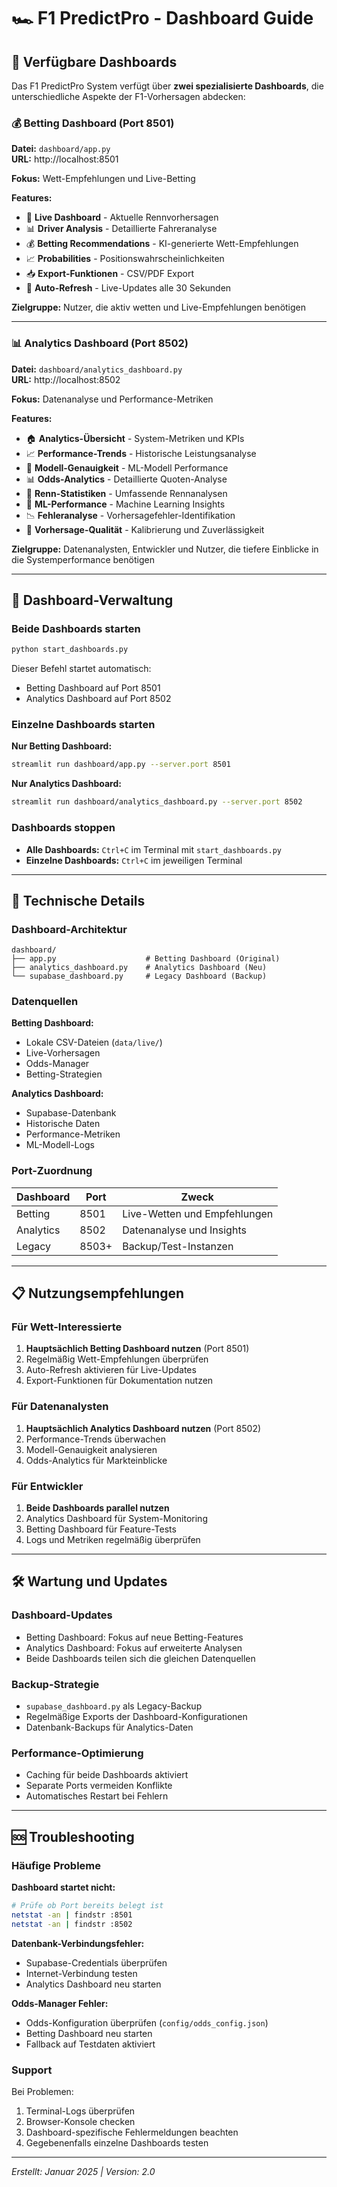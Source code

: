 # 🏎️ F1 PredictPro - Dashboard Guide

## 📱 Verfügbare Dashboards

Das F1 PredictPro System verfügt über **zwei spezialisierte Dashboards**, die unterschiedliche Aspekte der F1-Vorhersagen abdecken:

### 💰 Betting Dashboard (Port 8501)
**Datei:** `dashboard/app.py`  
**URL:** http://localhost:8501

**Fokus:** Wett-Empfehlungen und Live-Betting

**Features:**
- 🏁 **Live Dashboard** - Aktuelle Rennvorhersagen
- 📊 **Driver Analysis** - Detaillierte Fahreranalyse
- 💰 **Betting Recommendations** - KI-generierte Wett-Empfehlungen
- 📈 **Probabilities** - Positionswahrscheinlichkeiten
- 📥 **Export-Funktionen** - CSV/PDF Export
- 🔄 **Auto-Refresh** - Live-Updates alle 30 Sekunden

**Zielgruppe:** Nutzer, die aktiv wetten und Live-Empfehlungen benötigen

---

### 📊 Analytics Dashboard (Port 8502)
**Datei:** `dashboard/analytics_dashboard.py`  
**URL:** http://localhost:8502

**Fokus:** Datenanalyse und Performance-Metriken

**Features:**
- 🏠 **Analytics-Übersicht** - System-Metriken und KPIs
- 📈 **Performance-Trends** - Historische Leistungsanalyse
- 🎯 **Modell-Genauigkeit** - ML-Modell Performance
- 📊 **Odds-Analytics** - Detaillierte Quoten-Analyse
- 🏁 **Renn-Statistiken** - Umfassende Rennanalysen
- 🧠 **ML-Performance** - Machine Learning Insights
- 📉 **Fehleranalyse** - Vorhersagefehler-Identifikation
- 🔮 **Vorhersage-Qualität** - Kalibrierung und Zuverlässigkeit

**Zielgruppe:** Datenanalysten, Entwickler und Nutzer, die tiefere Einblicke in die Systemperformance benötigen

---

## 🚀 Dashboard-Verwaltung

### Beide Dashboards starten
```bash
python start_dashboards.py
```

Dieser Befehl startet automatisch:
- Betting Dashboard auf Port 8501
- Analytics Dashboard auf Port 8502

### Einzelne Dashboards starten

**Nur Betting Dashboard:**
```bash
streamlit run dashboard/app.py --server.port 8501
```

**Nur Analytics Dashboard:**
```bash
streamlit run dashboard/analytics_dashboard.py --server.port 8502
```

### Dashboards stoppen
- **Alle Dashboards:** `Ctrl+C` im Terminal mit `start_dashboards.py`
- **Einzelne Dashboards:** `Ctrl+C` im jeweiligen Terminal

---

## 🔧 Technische Details

### Dashboard-Architektur

```
dashboard/
├── app.py                    # Betting Dashboard (Original)
├── analytics_dashboard.py    # Analytics Dashboard (Neu)
└── supabase_dashboard.py     # Legacy Dashboard (Backup)
```

### Datenquellen

**Betting Dashboard:**
- Lokale CSV-Dateien (`data/live/`)
- Live-Vorhersagen
- Odds-Manager
- Betting-Strategien

**Analytics Dashboard:**
- Supabase-Datenbank
- Historische Daten
- Performance-Metriken
- ML-Modell-Logs

### Port-Zuordnung

| Dashboard | Port | Zweck |
|-----------|------|-------|
| Betting | 8501 | Live-Wetten und Empfehlungen |
| Analytics | 8502 | Datenanalyse und Insights |
| Legacy | 8503+ | Backup/Test-Instanzen |

---

## 📋 Nutzungsempfehlungen

### Für Wett-Interessierte
1. **Hauptsächlich Betting Dashboard nutzen** (Port 8501)
2. Regelmäßig Wett-Empfehlungen überprüfen
3. Auto-Refresh aktivieren für Live-Updates
4. Export-Funktionen für Dokumentation nutzen

### Für Datenanalysten
1. **Hauptsächlich Analytics Dashboard nutzen** (Port 8502)
2. Performance-Trends überwachen
3. Modell-Genauigkeit analysieren
4. Odds-Analytics für Markteinblicke

### Für Entwickler
1. **Beide Dashboards parallel nutzen**
2. Analytics Dashboard für System-Monitoring
3. Betting Dashboard für Feature-Tests
4. Logs und Metriken regelmäßig überprüfen

---

## 🛠️ Wartung und Updates

### Dashboard-Updates
- Betting Dashboard: Fokus auf neue Betting-Features
- Analytics Dashboard: Fokus auf erweiterte Analysen
- Beide Dashboards teilen sich die gleichen Datenquellen

### Backup-Strategie
- `supabase_dashboard.py` als Legacy-Backup
- Regelmäßige Exports der Dashboard-Konfigurationen
- Datenbank-Backups für Analytics-Daten

### Performance-Optimierung
- Caching für beide Dashboards aktiviert
- Separate Ports vermeiden Konflikte
- Automatisches Restart bei Fehlern

---

## 🆘 Troubleshooting

### Häufige Probleme

**Dashboard startet nicht:**
```bash
# Prüfe ob Port bereits belegt ist
netstat -an | findstr :8501
netstat -an | findstr :8502
```

**Datenbank-Verbindungsfehler:**
- Supabase-Credentials überprüfen
- Internet-Verbindung testen
- Analytics Dashboard neu starten

**Odds-Manager Fehler:**
- Odds-Konfiguration überprüfen (`config/odds_config.json`)
- Betting Dashboard neu starten
- Fallback auf Testdaten aktiviert

### Support
Bei Problemen:
1. Terminal-Logs überprüfen
2. Browser-Konsole checken
3. Dashboard-spezifische Fehlermeldungen beachten
4. Gegebenenfalls einzelne Dashboards testen

---

*Erstellt: Januar 2025 | Version: 2.0*